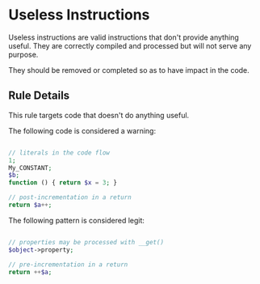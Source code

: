 <!-- Good Practices -->
# Useless Instructions

Useless instructions are valid instructions that don't provide anything useful. They are correctly compiled and processed but will not serve any purpose. 

They should be removed or completed so as to have impact in the code.


## Rule Details

This rule targets code that doesn't do anything useful. 

The following code is considered a warning:

```php

// literals in the code flow
1; 
My_CONSTANT;
$b;
function () { return $x = 3; }

// post-incrementation in a return
return $a++;


```


The following pattern is considered legit:

```php

// properties may be processed with __get()
$object->property;

// pre-incrementation in a return
return ++$a;

```

<!--
## When Not To Use It



## Further Reading

-->
